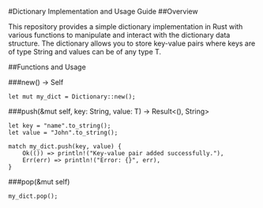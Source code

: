 #Dictionary Implementation and Usage Guide
##Overview

This repository provides a simple dictionary implementation in Rust with various functions to manipulate 
and interact with the dictionary data structure. 
The dictionary allows you to store key-value pairs
where keys are of type String and values can be of any type T.

##Functions and Usage

###new() -> Self
```
let mut my_dict = Dictionary::new();
```
###push(&mut self, key: String, value: T) -> Result<(), String>
```
let key = "name".to_string();
let value = "John".to_string();

match my_dict.push(key, value) {
    Ok(()) => println!("Key-value pair added successfully."),
    Err(err) => println!("Error: {}", err),
}
```
###pop(&mut self)
```
my_dict.pop();
```


